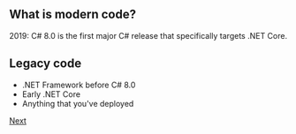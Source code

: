 ## What is modern code?

2019: C# 8.0 is the first major C# release that specifically targets .NET Core.

## Legacy code

  * .NET Framework before C# 8.0
  * Early .NET Core
  * Anything that you've deployed

[Next](02-intro.md)